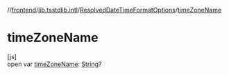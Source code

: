 //[frontend](../../../index.md)/[lib.tsstdlib.intl](../index.md)/[ResolvedDateTimeFormatOptions](index.md)/[timeZoneName](time-zone-name.md)

# timeZoneName

[js]\
open var [timeZoneName](time-zone-name.md): [String](https://kotlinlang.org/api/latest/jvm/stdlib/kotlin/-string/index.html)?
